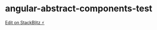 # angular-abstract-components-test

[Edit on StackBlitz ⚡️](https://stackblitz.com/edit/angular-extend-clnsld)